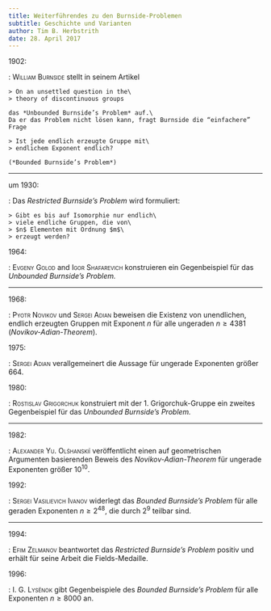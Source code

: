 ```yaml
---
title: Weiterführendes zu den Burnside-Problemen
subtitle: Geschichte und Varianten
author: Tim B. Herbstrith
date: 28. April 2017
---
```


1902:

:   <span style="font-variant:small-caps;">William Burnside</span>
    stellt in seinem Artikel

    > On an unsettled question in the\
    > theory of discontinuous groups

    das *Unbounded Burnside’s Problem* auf.\
    Da er das Problem nicht lösen kann, fragt Burnside die “einfachere”
    Frage

    > Ist jede endlich erzeugte Gruppe mit\
    > endlichem Exponent endlich?

    (*Bounded Burnside’s Problem*)

---

um 1930:

:   Das *Restricted Burnside’s Problem* wird formuliert:

    > Gibt es bis auf Isomorphie nur endlich\
    > viele endliche Gruppen, die von\
    > $n$ Elementen mit Ordnung $m$\
    > erzeugt werden?

1964:

:   <span style="font-variant:small-caps;">Evgeny Golod</span> and <span
    style="font-variant:small-caps;">Igor Shafarevich</span>
    konstruieren ein Gegenbeispiel für das *Unbounded Burnside’s
    Problem.*

---

1968:

:   <span style="font-variant:small-caps;">Pyotr Novikov</span> und
    <span style="font-variant:small-caps;">Sergei Adian</span> beweisen
    die Existenz von unendlichen, endlich erzeugten Gruppen mit Exponent
    $n$ für alle ungeraden $n\geq 4381$ (*Novikov-Adian-Theorem*).

1975:

:   <span style="font-variant:small-caps;">Sergei Adian</span>
    verallgemeinert die Aussage für ungerade Exponenten größer 664.

1980:

:   <span style="font-variant:small-caps;">Rostislav Grigorchuk</span>
    konstruiert mit der 1. Grigorchuk-Gruppe ein zweites Gegenbeispiel
    für das *Unbounded Burnside’s Problem.*

---

1982:

:   <span style="font-variant:small-caps;">Alexander Yu.
    Olśhanskiĭ</span> veröffentlicht einen auf geometrischen Argumenten
    basierenden Beweis des *Novikov-Adian-Theorem* für ungerade
    Exponenten größer $10^{10}$.

1992:

:   <span style="font-variant:small-caps;">Sergei Vasilievich
    Ivanov</span> widerlegt das *Bounded Burnside’s Problem* für alle
    geraden Exponenten $n\geq 2^{48}$, die durch $2^9$ teilbar sind.

---

1994:

:   <span style="font-variant:small-caps;">Efim Zelmanov</span>
    beantwortet das *Restricted Burnside’s Problem* positiv und erhält
    für seine Arbeit die Fields-Medaille.

1996:

:   <span style="font-variant:small-caps;">I. G. Lysënok</span> gibt
    Gegenbeispiele des *Bounded Burnside’s Problem* für alle Exponenten
    $n\geq 8000$ an.


